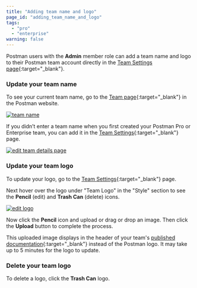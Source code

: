 ```yaml
---
title: "Adding team name and logo"
page_id: "adding_team_name_and_logo"
tags: 
  - "pro"
  - "enterprise"
warning: false
---
```


Postman users with the **Admin** member role can add a team name and logo to their Postman team account directly in the [Team Settings page](https://go.postman.co/settings/team/general){:target="_blank"}.

### Update your team name

To see your current team name, go to the [Team page](https://go.postman.co/team){:target="_blank"} in the Postman website.

[![team name](https://s3.amazonaws.com/postman-static-getpostman-com/postman-docs/WS-docs-team2-1.png)](https://s3.amazonaws.com/postman-static-getpostman-com/postman-docs/WS-docs-team2-1.png)

If you didn’t enter a team name when you first created your Postman Pro or Enterprise team, you can add it in the [Team Settings](https://go.postman.co/settings/team/general){:target="_blank"} page.

[![edit team details page](https://s3.amazonaws.com/postman-static-getpostman-com/postman-docs/WS-team-settings-plain-1.png)](https://s3.amazonaws.com/postman-static-getpostman-com/postman-docs/WS-team-settings-plain-1.png)

### Update your team logo

To update your logo, go to the [Team Settings](https://go.postman.co/settings/team/general){:target="_blank"} page.

Next hover over the logo under "Team Logo" in the "Style" section to see the **Pencil** (edit) and **Trash Can** (delete) icons.

[![edit logo](https://s3.amazonaws.com/postman-static-getpostman-com/postman-docs/WS-team-logo-edit-1.png)](https://s3.amazonaws.com/postman-static-getpostman-com/postman-docs/WS-team-logo-edit-1.png)

Now click the **Pencil** icon and upload or drag or drop an image. Then click the **Upload** button to complete the process.

This uploaded image displays in the header of your team's [published documentation](/docs/postman/api_documentation/publishing_public_docs){:target="_blank"} instead of the Postman logo. It may take up to 5 minutes for the logo to update.

### Delete your team logo

To delete a logo, click the **Trash Can** logo.







